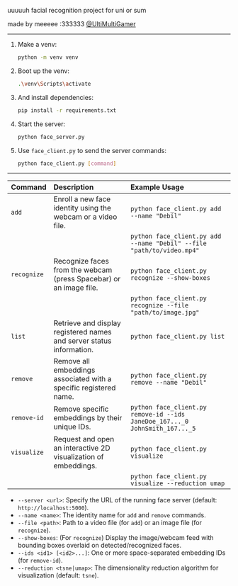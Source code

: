 



uuuuuh facial recognition project for uni or sum 

made by meeeee :333333 [@UltiMultiGamer](https://github.com/UltiMultiGamer)  

---




1. Make a venv:
   ```bash
   python -m venv venv
   ```
   
2. Boot up the venv:

    ```bash
    .\venv\Scripts\activate
    ```
3. And install dependencies:
   ```bash
   pip install -r requirements.txt
   ```


1. Start the server:  
   ```bash
   python face_server.py
   ```
2. Use `face_client.py` to send the server commands:  
   ```bash
   python face_client.py [command]
   ```

---



| Command       | Description                                                               | Example Usage                                                                 |
| :------------ | :------------------------------------------------------------------------ | :---------------------------------------------------------------------------- |
| `add`         | Enroll a new face identity using the webcam or a video file.              | `python face_client.py add --name "Debil"`                                 |
|               |                                                                           | `python face_client.py add --name "Debil" --file "path/to/video.mp4"`    |
| `recognize`   | Recognize faces from the webcam (press Spacebar) or an image file.        | `python face_client.py recognize --show-boxes`                                |
|               |                                                                           | `python face_client.py recognize --file "path/to/image.jpg"`                  |
| `list`        | Retrieve and display registered names and server status information.      | `python face_client.py list`                                                  |
| `remove`      | Remove all embeddings associated with a specific registered name.         | `python face_client.py remove --name "Debil"`                              |
| `remove-id`   | Remove specific embeddings by their unique IDs.                           | `python face_client.py remove-id --ids JaneDoe_167..._0 JohnSmith_167..._5` |
| `visualize`   | Request and open an interactive 2D visualization of embeddings.           | `python face_client.py visualize`                                             |
|               |                                                                           | `python face_client.py visualize --reduction umap`                            |




*   `--server <url>`: Specify the URL of the running face server (default: `http://localhost:5000`).
*   `--name <name>`: The identity name for `add` and `remove` commands.
*   `--file <path>`: Path to a video file (for `add`) or an image file (for `recognize`).
*   `--show-boxes`: (For `recognize`) Display the image/webcam feed with bounding boxes overlaid on detected/recognized faces.
*   `--ids <id1> [<id2>...]`: One or more space-separated embedding IDs (for `remove-id`).
*   `--reduction <tsne|umap>`: The dimensionality reduction algorithm for visualization (default: `tsne`).